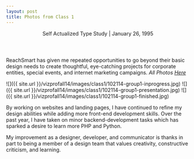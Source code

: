 ```yaml
---
layout: post
title: Photos from Class 1
---
```


<article class="individual-post">
 <header class="post-header">
 	Self Actualized Type Study | January 26, 1995  
 </header>

<section class="post-content">

ReachSmart has given me repeated opportunities to go beyond their basic design needs to create thoughtful, eye-catching projects for corporate entities, special events, and internet marketing campaigns.
<i>All Photos <a href="https://github.com/nategulledge/vizprofall14/tree/gh-pages/images/class1/all-photos">Here </a></i>

![]({{ site.url }}/vizprofall14/images/class1/102114-group1-inprogress.jpg)
![]({{ site.url }}/vizprofall14/images/class1/102114-group1-presentation.jpg)
![]({{ site.url }}/vizprofall14/images/class1/102114-group1-finished.jpg)

<p>By working on websites and landing pages, I have continued to refine my design abilities while adding more front-end development skills. Over the past year, I have taken on minor backend-development tasks which has sparked a desire to learn more PHP and Python.</p>
       
<p>My improvement as a designer, developer, and communicator is thanks in part to being a member of a design team that values creativity, constructive criticism, and learning.</p>

</section>
</article>

